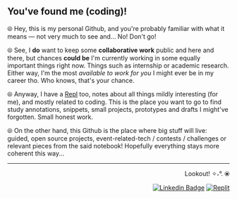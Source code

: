 ## You've found me (coding)!

⦾ Hey, this is my personal Github, and you're probably familiar with what it means — not very much to see and... No! Don't go!

⦾ See, I **do** want to keep some **collaborative work** public and here and there, but chances **could be** I'm currently working in some equally important things right now. Things such as internship or academic research. Either way, I'm the most *available to work for you* I might ever be in my career tho. Who knows, that's your chance.

⦾ Anyway, I have a [Repl](https://replit.com/@sbohfm) too, notes about all things mildly interesting (for me), and mostly related to coding. This is the place you want to go to find study annotations, snippets, small projects, prototypes and drafts I might've forgotten. Small honest work.

⦾ On the other hand, this Github is the place where big stuff will live: guided, open source projects, event-related-tech / contests / challenges or relevant pieces from the said notebook! Hopefully everything stays more coherent this way...

---

<div align="right">

  Lookout! ✧˖°. ⦿
  
  <a href="https://www.linkedin.com/in/lucasrgcruz/" >![Linkedin Badge](https://img.shields.io/badge/-black?style=flat&logo=Linkedin&logoColor=white)</a>
  <a href="https://replit.com/@sbohfm">![Replit](https://img.shields.io/badge/-black?style=flat&logo=Replit&logoColor=white)</a>
  
</div>
